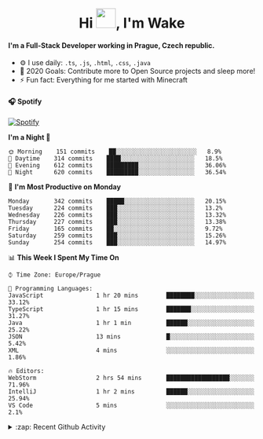 <h1 align="center">Hi <img src="https://raw.githubusercontent.com/MrWakeCZ/MrWakeCZ/master/Hi.gif" width="40px" />, I'm Wake</h1>

#### I'm a Full-Stack Developer working in Prague, Czech republic.
- ⚙️ I use daily: `.ts`, `.js`, `.html`, `.css`, `.java`
- 🥅 2020 Goals: Contribute more to Open Source projects and sleep more!
- ⚡ Fun fact: Everything for me started with Minecraft

#### 🎧 Spotify
[![Spotify](https://novatorem-delta-eight.vercel.app/api/spotify)](https://open.spotify.com/user/wakeecz)

<!--START_SECTION:waka-->
**I'm a Night 🦉** 

```text
🌞 Morning    151 commits    ██░░░░░░░░░░░░░░░░░░░░░░░   8.9% 
🌆 Daytime    314 commits    ████░░░░░░░░░░░░░░░░░░░░░   18.5% 
🌃 Evening    612 commits    █████████░░░░░░░░░░░░░░░░   36.06% 
🌙 Night      620 commits    █████████░░░░░░░░░░░░░░░░   36.54%

```
📅 **I'm Most Productive on Monday** 

```text
Monday       342 commits    █████░░░░░░░░░░░░░░░░░░░░   20.15% 
Tuesday      224 commits    ███░░░░░░░░░░░░░░░░░░░░░░   13.2% 
Wednesday    226 commits    ███░░░░░░░░░░░░░░░░░░░░░░   13.32% 
Thursday     227 commits    ███░░░░░░░░░░░░░░░░░░░░░░   13.38% 
Friday       165 commits    ██░░░░░░░░░░░░░░░░░░░░░░░   9.72% 
Saturday     259 commits    ███░░░░░░░░░░░░░░░░░░░░░░   15.26% 
Sunday       254 commits    ███░░░░░░░░░░░░░░░░░░░░░░   14.97%

```


📊 **This Week I Spent My Time On** 

```text
⌚︎ Time Zone: Europe/Prague

💬 Programming Languages: 
JavaScript               1 hr 20 mins        ████████░░░░░░░░░░░░░░░░░   33.12% 
TypeScript               1 hr 15 mins        ███████░░░░░░░░░░░░░░░░░░   31.27% 
Java                     1 hr 1 min          ██████░░░░░░░░░░░░░░░░░░░   25.22% 
JSON                     13 mins             █░░░░░░░░░░░░░░░░░░░░░░░░   5.42% 
XML                      4 mins              ░░░░░░░░░░░░░░░░░░░░░░░░░   1.86%

🔥 Editors: 
WebStorm                 2 hrs 54 mins       ██████████████████░░░░░░░   71.96% 
IntelliJ                 1 hr 2 mins         ██████░░░░░░░░░░░░░░░░░░░   25.94% 
VS Code                  5 mins              ░░░░░░░░░░░░░░░░░░░░░░░░░   2.1%

```


<!--END_SECTION:waka-->

<details>
  <summary>:zap: Recent Github Activity</summary>

<!--START_SECTION:activity-->
1. 🎉 Merged PR [#14](https://github.com/craftmania-cz/craftmanager/pull/14) in [craftmania-cz/craftmanager](https://github.com/craftmania-cz/craftmanager)
2. 🎉 Merged PR [#89](https://github.com/waked-cz/corgi/pull/89) in [waked-cz/corgi](https://github.com/waked-cz/corgi)
3. 🗣 Commented on [#14](https://github.com/craftmania-cz/craftmanager/issues/14) in [craftmania-cz/craftmanager](https://github.com/craftmania-cz/craftmanager)
4. 🎉 Merged PR [#2](https://github.com/craftmania-cz/craftcore/pull/2) in [craftmania-cz/craftcore](https://github.com/craftmania-cz/craftcore)
5. 🎉 Merged PR [#7](https://github.com/craftmania-cz/craftlobby/pull/7) in [craftmania-cz/craftlobby](https://github.com/craftmania-cz/craftlobby)
<!--END_SECTION:activity-->

</details>
